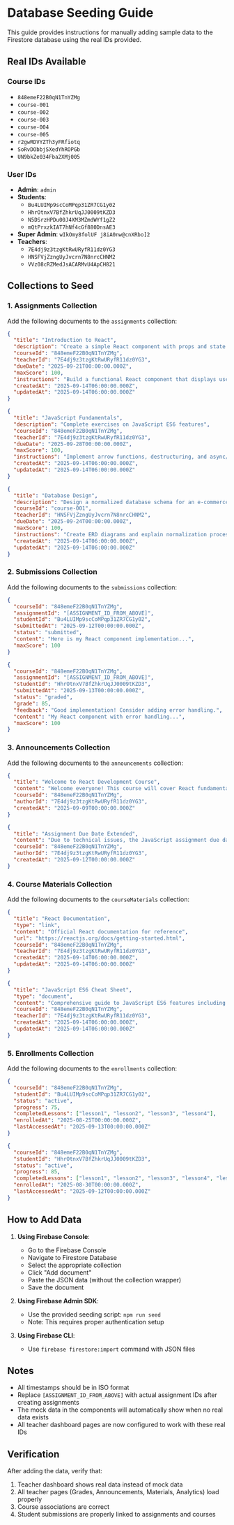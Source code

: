 # Database Seeding Guide

This guide provides instructions for manually adding sample data to the Firestore database using the real IDs provided.

## Real IDs Available

### Course IDs
- `848emeF22B0qN1TnYZMg`
- `course-001`
- `course-002`
- `course-003`
- `course-004`
- `course-005`
- `r2gwRDVYZTh3yFRfiotq`
- `SoRvDObbjSXedYhROPGb`
- `UN9bkZe034Fba2XMj005`

### User IDs
- **Admin**: `admin`
- **Students**: 
  - `Bu4LUIMp9scCoMPqp31ZR7CG1y02`
  - `HhrOtnxV7BfZhkrUqJJ0009tKZD3`
  - `N5DSrzHPDu00J4XM3MZmdWYf1gZ2`
  - `mQtPrxzkIAT7hNf4cGf880DnsAE3`
- **Super Admin**: `wIkOmy8folUF j8iA0nw@cnXRbo]2`
- **Teachers**:
  - `7E4dj9z3tzgKtRwURyfR11dz0YG3`
  - `HNSFVjZzngUyJvcrn7N8nrcCHNM2`
  - `VVz08cRZMedJsACARMvU4ApCH821`

## Collections to Seed

### 1. Assignments Collection

Add the following documents to the `assignments` collection:

```json
{
  "title": "Introduction to React",
  "description": "Create a simple React component with props and state management",
  "courseId": "848emeF22B0qN1TnYZMg",
  "teacherId": "7E4dj9z3tzgKtRwURyfR11dz0YG3",
  "dueDate": "2025-09-21T00:00:00.000Z",
  "maxScore": 100,
  "instructions": "Build a functional React component that displays user information",
  "createdAt": "2025-09-14T06:00:00.000Z",
  "updatedAt": "2025-09-14T06:00:00.000Z"
}
```

```json
{
  "title": "JavaScript Fundamentals",
  "description": "Complete exercises on JavaScript ES6 features",
  "courseId": "848emeF22B0qN1TnYZMg",
  "teacherId": "7E4dj9z3tzgKtRwURyfR11dz0YG3",
  "dueDate": "2025-09-28T00:00:00.000Z",
  "maxScore": 100,
  "instructions": "Implement arrow functions, destructuring, and async/await",
  "createdAt": "2025-09-14T06:00:00.000Z",
  "updatedAt": "2025-09-14T06:00:00.000Z"
}
```

```json
{
  "title": "Database Design",
  "description": "Design a normalized database schema for an e-commerce system",
  "courseId": "course-001",
  "teacherId": "HNSFVjZzngUyJvcrn7N8nrcCHNM2",
  "dueDate": "2025-09-24T00:00:00.000Z",
  "maxScore": 100,
  "instructions": "Create ERD diagrams and explain normalization process",
  "createdAt": "2025-09-14T06:00:00.000Z",
  "updatedAt": "2025-09-14T06:00:00.000Z"
}
```

### 2. Submissions Collection

Add the following documents to the `submissions` collection:

```json
{
  "courseId": "848emeF22B0qN1TnYZMg",
  "assignmentId": "[ASSIGNMENT_ID_FROM_ABOVE]",
  "studentId": "Bu4LUIMp9scCoMPqp31ZR7CG1y02",
  "submittedAt": "2025-09-12T00:00:00.000Z",
  "status": "submitted",
  "content": "Here is my React component implementation...",
  "maxScore": 100
}
```

```json
{
  "courseId": "848emeF22B0qN1TnYZMg",
  "assignmentId": "[ASSIGNMENT_ID_FROM_ABOVE]",
  "studentId": "HhrOtnxV7BfZhkrUqJJ0009tKZD3",
  "submittedAt": "2025-09-13T00:00:00.000Z",
  "status": "graded",
  "grade": 85,
  "feedback": "Good implementation! Consider adding error handling.",
  "content": "My React component with error handling...",
  "maxScore": 100
}
```

### 3. Announcements Collection

Add the following documents to the `announcements` collection:

```json
{
  "title": "Welcome to React Development Course",
  "content": "Welcome everyone! This course will cover React fundamentals and advanced concepts. Please review the syllabus and prepare for our first assignment.",
  "courseId": "848emeF22B0qN1TnYZMg",
  "authorId": "7E4dj9z3tzgKtRwURyfR11dz0YG3",
  "createdAt": "2025-09-09T00:00:00.000Z"
}
```

```json
{
  "title": "Assignment Due Date Extended",
  "content": "Due to technical issues, the JavaScript assignment due date has been extended by 2 days. Please use this extra time to improve your submissions.",
  "courseId": "848emeF22B0qN1TnYZMg",
  "authorId": "7E4dj9z3tzgKtRwURyfR11dz0YG3",
  "createdAt": "2025-09-12T00:00:00.000Z"
}
```

### 4. Course Materials Collection

Add the following documents to the `courseMaterials` collection:

```json
{
  "title": "React Documentation",
  "type": "link",
  "content": "Official React documentation for reference",
  "url": "https://reactjs.org/docs/getting-started.html",
  "courseId": "848emeF22B0qN1TnYZMg",
  "teacherId": "7E4dj9z3tzgKtRwURyfR11dz0YG3",
  "createdAt": "2025-09-14T06:00:00.000Z",
  "updatedAt": "2025-09-14T06:00:00.000Z"
}
```

```json
{
  "title": "JavaScript ES6 Cheat Sheet",
  "type": "document",
  "content": "Comprehensive guide to JavaScript ES6 features including arrow functions, destructuring, and modules",
  "courseId": "848emeF22B0qN1TnYZMg",
  "teacherId": "7E4dj9z3tzgKtRwURyfR11dz0YG3",
  "createdAt": "2025-09-14T06:00:00.000Z",
  "updatedAt": "2025-09-14T06:00:00.000Z"
}
```

### 5. Enrollments Collection

Add the following documents to the `enrollments` collection:

```json
{
  "courseId": "848emeF22B0qN1TnYZMg",
  "studentId": "Bu4LUIMp9scCoMPqp31ZR7CG1y02",
  "status": "active",
  "progress": 75,
  "completedLessons": ["lesson1", "lesson2", "lesson3", "lesson4"],
  "enrolledAt": "2025-08-25T00:00:00.000Z",
  "lastAccessedAt": "2025-09-13T00:00:00.000Z"
}
```

```json
{
  "courseId": "848emeF22B0qN1TnYZMg",
  "studentId": "HhrOtnxV7BfZhkrUqJJ0009tKZD3",
  "status": "active",
  "progress": 85,
  "completedLessons": ["lesson1", "lesson2", "lesson3", "lesson4", "lesson5"],
  "enrolledAt": "2025-08-30T00:00:00.000Z",
  "lastAccessedAt": "2025-09-12T00:00:00.000Z"
}
```

## How to Add Data

1. **Using Firebase Console**:
   - Go to the Firebase Console
   - Navigate to Firestore Database
   - Select the appropriate collection
   - Click "Add document"
   - Paste the JSON data (without the collection wrapper)
   - Save the document

2. **Using Firebase Admin SDK**:
   - Use the provided seeding script: `npm run seed`
   - Note: This requires proper authentication setup

3. **Using Firebase CLI**:
   - Use `firebase firestore:import` command with JSON files

## Notes

- All timestamps should be in ISO format
- Replace `[ASSIGNMENT_ID_FROM_ABOVE]` with actual assignment IDs after creating assignments
- The mock data in the components will automatically show when no real data exists
- All teacher dashboard pages are now configured to work with these real IDs

## Verification

After adding the data, verify that:
1. Teacher dashboard shows real data instead of mock data
2. All teacher pages (Grades, Announcements, Materials, Analytics) load properly
3. Course associations are correct
4. Student submissions are properly linked to assignments and courses